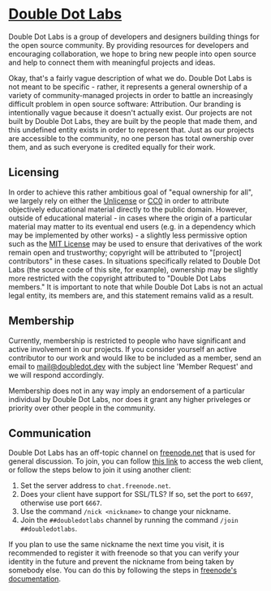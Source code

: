 # [Double Dot Labs](/)

Double Dot Labs is a group of developers and designers building things for the open source community. By providing resources for developers and encouraging collaboration, we hope to bring new people into open source and help to connect them with meaningful projects and ideas.

Okay, that's a fairly vague description of what we do. Double Dot Labs is not meant to be specific - rather, it represents a general ownership of a variety of community-managed projects in order to battle an increasingly difficult problem in open source software: Attribution. Our branding is intentionally vague because it doesn't actually exist. Our projects are not built by Double Dot Labs, they are built by the people that made them, and this undefined entity exists in order to represent that. Just as our projects are accessible to the community, no one person has total ownership over them, and as such everyone is credited equally for their work.

## Licensing

In order to achieve this rather ambitious goal of "equal ownership for all", we largely rely on either the [Unlicense](https://unlicense.org/) or [CC0](https://creativecommons.org/share-your-work/public-domain/cc0/) in order to attribute objectively educational material directly to the public domain. However, outside of educational material - in cases where the origin of a particular material may matter to its eventual end users (e.g. in a dependency which may be implemented by other works) - a slightly less permissive option such as the [MIT License](https://choosealicense.com/licenses/mit/) may be used to ensure that derivatives of the work remain open and trustworthy; copyright will be attributed to "[project] contributors" in these cases. In situations specifically related to Double Dot Labs (the source code of this site, for example), ownership may be slightly more restricted with the copyright attributed to "Double Dot Labs members." It is important to note that while Double Dot Labs is not an actual legal entity, its members are, and this statement remains valid as a result.

## Membership

Currently, membership is restricted to people who have significant and active involvement in our projects. If you consider yourself an active contributor to our work and would like to be included as a member, send an email to [mail@doubledot.dev](mailto:mail@doubledot.dev) with the subject line 'Member Request' and we will respond accordingly.

Membership does not in any way imply an endorsement of a particular individual by Double Dot Labs, nor does it grant any higher priveleges or priority over other people in the community.

## Communication

Double Dot Labs has an off-topic channel on [freenode.net](https://freenode.net/) that is used for general discussion. To join, you can follow [this link](https://webchat.freenode.net/?channels=%23%23doubledotlabs&uio=MTY9dHJ1ZSY5PXRydWUmMTE9MjE1e1) to access the web client, or follow the steps below to join it using another client:

1. Set the server address to `chat.freenode.net`.
2. Does your client have support for SSL/TLS? If so, set the port to `6697`, otherwise use port `6667`.
3. Use the command `/nick <nickname>` to change your nickname.
4. Join the `##doubledotlabs` channel by running the command `/join ##doubledotlabs`.

If you plan to use the same nickname the next time you visit, it is recommended to register it with freenode so that you can verify your identity in the future and prevent the nickname from being taken by somebody else. You can do this by following the steps in [freenode's documentation](https://freenode.net/kb/answer/registration).
